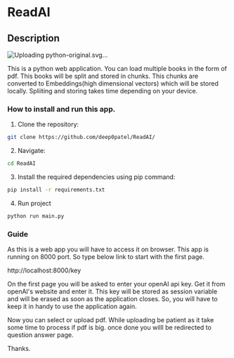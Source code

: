 # ReadAI

## Description
![Uploading python-original.svg…]()

This is a python web application. You can load multiple books in the form of pdf. This books will be split and stored in chunks. This chunks are converted to Embeddings(high dimensional vectors) which will be stored locally. Spliiting and  storing takes time depending on your device. 

### How to install and run this app.

1. Clone the repository:

```bash
git clone https://github.com/deep0patel/ReadAI/
```
2. Navigate:

```bash
cd ReadAI
```

3. Install the required dependencies using pip command:

```bash
pip install -r requirements.txt
```

4. Run project

```bash
python run main.py
```

### Guide

As this is a web app you will have to access it on browser. This app is running on 8000 port. So type below link to start with the first page.

http://localhost:8000/key

On the first page you will be asked to enter your openAI api key. Get it from openAI's website and enter it. This key will be stored as session variable and will be erased as soon as the application closes. So, you will have to keep it in handy to use the application again.

Now you can select or upload pdf. While uploading be patient as it take some time to process if pdf is big. once done you willl be redirected to question answer page.

Thanks.

